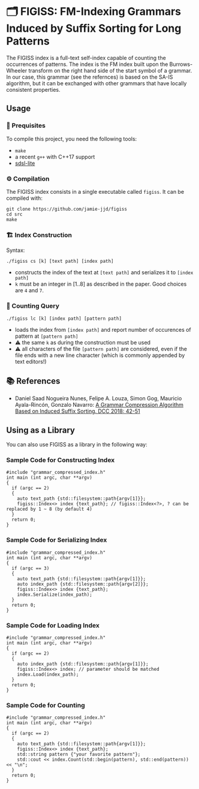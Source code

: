 # 🗂️  FIGISS: FM-Indexing Grammars Induced by Suffix Sorting for Long Patterns

The FIGISS index is a full-text self-index capable of counting the occurrences of patterns.
The index is the FM index built upon the Burrows-Wheeler transform on the right hand side of the start symbol of a grammar.
In our case, this grammar (see the refernces) is based on the SA-IS algorithm, but it can be exchanged with other grammars that have locally consistent properties.

## Usage

### 🚀 Prequisites

To compile this project, you need the following tools:

 - `make`
 - a recent `g++` with C++17 support
 - [sdsl-lite](https://github.com/simongog/sdsl-lite)


###  ⚙️ Compilation

The FIGISS index consists in a single executable called `figiss`.
It can be compiled with:

```bash:
git clone https://github.com/jamie-jjd/figiss
cd src
make
```

### 🏗️ Index Construction


Syntax:

```bash:
./figiss cs [k] [text path] [index path]
```

 - constructs the index of the text at `[text path]` and serializes it to `[index path]`
 - `k` must be an integer in [1..8] as described in the paper. Good choices are `4` and `7`.

### 🔎 Counting Query

```bash:
./figiss lc [k] [index path] [pattern path]
```

 - loads the index from `[index path]` and report number of occurences of pattern at `[pattern path]`
 - ⚠️ the same `k` as during the construction must be used
 - ⚠️ all characters of the file `[pattern path]` are considered, even if the file ends with a new line character (which is commonly appended by text editors!)

## 📚 References

- Daniel Saad Nogueira Nunes, Felipe A. Louza, Simon Gog, Mauricio Ayala-Rincón, Gonzalo Navarro: [A Grammar Compression Algorithm Based on Induced Suffix Sorting. DCC 2018: 42-51](https://doi.org/10.1109/DCC.2018.00012)


## Using as a Library

You can also use FIGISS as a library in the following way:

### Sample Code for Constructing Index

```c++:
#include "grammar_compressed_index.h"
int main (int argc, char **argv)
{  
  if (argc == 2)
  {
    auto text_path {std::filesystem::path{argv[1]}};
    figiss::Index<> index {text_path}; // figiss::Index<?>, ? can be replaced by 1 ~ 8 (by default 4)  
  }
  return 0;
}
```

### Sample Code for Serializing Index

```c++:
#include "grammar_compressed_index.h"
int main (int argc, char **argv)
{
  if (argc == 3)
  {
    auto text_path {std::filesystem::path{argv[1]}};
    auto index_path {std::filesystem::path{argv[2]}};
    figiss::Index<> index {text_path};
    index.Serialize(index_path);
  }
  return 0;
}
```

### Sample Code for Loading Index

```c++:
#include "grammar_compressed_index.h"
int main (int argc, char **argv)
{
  if (argc == 2)
  {
    auto index_path {std::filesystem::path{argv[1]}};
    figiss::Index<> index; // parameter should be matched
    index.Load(index_path);
  }
  return 0;
}
```

### Sample Code for Counting

```c++:
#include "grammar_compressed_index.h"
int main (int argc, char **argv)
{
  if (argc == 2)
  {
    auto text_path {std::filesystem::path{argv[1]}};
    figiss::Index<> index {text_path};
    std::string pattern {"your favorite pattern"};
    std::cout << index.Count(std::begin(pattern), std::end(pattern)) << "\n";
  }
  return 0;
}
```
